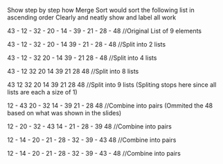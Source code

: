 Show step by step how Merge Sort would sort the following list in ascending order
Clearly and neatly show and label all work

43   -   12   -   32   -   20   -   14   -   39   -   21   -   28   -   48    //Original List of 9 elements

43   -   12   -   32   -   20   -   14       39   -   21   -   28   -   48    //Split into 2 lists

43   -   12   -   32       20   -   14       39   -   21       28   -   48    //Split into 4 lists

43   -   12       32       20       14       39       21       28       48    //Split into 8 lists

43       12       32       20       14       39       21       28       48    //Split into 9 lists (Spliting stops here since all lists are each a size of 1)


12   -   43       20   -   32       14   -   39       21   -   28       48    //Combine into pairs (Ommited the 48 based on what was shown in the slides)

12   -   20   -   32   -   43       14   -   21   -   28   -   39       48    //Combine into pairs

12   -   14   -   20   -   21   -   28   -   32   -   39   -   43       48    //Combine into pairs

12   -   14   -   20   -   21   -   28   -   32   -   39   -   43   -   48    //Combine into pairs
